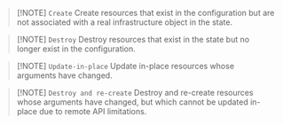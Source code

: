 > [!NOTE] `Create`
> Create resources that exist in the configuration but are not associated with a real infrastructure object in the state.


> [!NOTE] `Destroy`
> Destroy resources that exist in the state but no longer exist in the configuration.


> [!NOTE] `Update-in-place`
> Update in-place resources whose arguments have changed.


> [!NOTE] `Destroy and re-create`
> Destroy and re-create resources whose arguments have changed, but which cannot be updated in-place due to remote API limitations.
